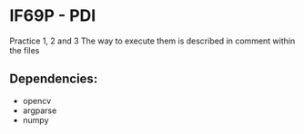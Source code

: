 # IF69P - PDI
Practice 1, 2 and 3
The way to execute them is described in comment within the files

## Dependencies: 
* opencv
* argparse
* numpy
